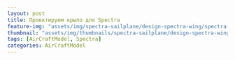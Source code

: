 ```yaml
---
layout: post
title: Проектируем крыло для Spectra
feature-img: "assets/img/spectra-sailplane/design-spectra-wing/spectra-wing-1.png"
thumbnail: "assets/img/thumbnails/spectra-sailplane/design-spectra-wing/spectra-wing-2.png"
tags: [AirCraftModel, Spectra]
categories: AirCraftModel
---
```


